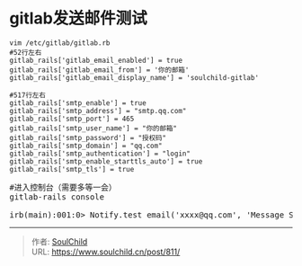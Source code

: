 # gitlab发送邮件测试

<!--more-->
<pre class="line-numbers" data-start="1"><code class="language-bash">vim /etc/gitlab/gitlab.rb
#52行左右
gitlab_rails['gitlab_email_enabled'] = true
gitlab_rails['gitlab_email_from'] = '你的邮箱'
gitlab_rails['gitlab_email_display_name'] = 'soulchild-gitlab'

#517行左右
gitlab_rails['smtp_enable'] = true
gitlab_rails['smtp_address'] = "smtp.qq.com"
gitlab_rails['smtp_port'] = 465
gitlab_rails['smtp_user_name'] = "你的邮箱"
gitlab_rails['smtp_password'] = "授权码"
gitlab_rails['smtp_domain'] = "qq.com"
gitlab_rails['smtp_authentication'] = "login"
gitlab_rails['smtp_enable_starttls_auto'] = true
gitlab_rails['smtp_tls'] = true</code></pre>
<pre>#进入控制台（需要多等一会）
gitlab-rails console

irb(main):001:0&gt; Notify.test_email('xxxx@qq.com', 'Message Subject', 'Message Body').deliver_now</pre>


---

> 作者: [SoulChild](https://www.soulchild.cn)  
> URL: https://www.soulchild.cn/post/811/  

